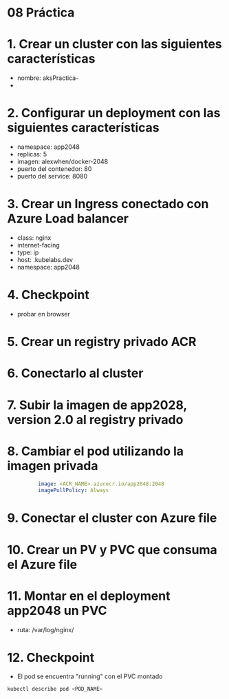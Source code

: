 # 08 Práctica <!-- omit in toc -->

# 1. Crear un cluster con las siguientes características
- nombre: aksPractica-<Estudiante>
-

# 2. Configurar un deployment con las siguientes características
- namespace: app2048
- replicas: 5
- imagen: alexwhen/docker-2048
- puerto del contenedor: 80
- puerto del service: 8080

# 3. Crear un Ingress conectado con Azure Load balancer
- class: nginx
- internet-facing
- type: ip
- host: <ESTUDIANTE>.kubelabs.dev
- namespace: app2048

# 4. Checkpoint
- probar en browser

# 5. Crear un registry privado ACR
# 6. Conectarlo al cluster
# 7. Subir la imagen de app2028, version 2.0 al registry privado
# 8. Cambiar el pod utilizando la imagen privada
```yaml
          image: <ACR_NAME>.azurecr.io/app2048:2048
          imagePullPolicy: Always
```

# 9. Conectar el cluster con Azure file
# 10. Crear un PV y PVC que consuma el Azure file
# 11. Montar en el deployment app2048 un PVC
- ruta: /var/log/nginx/

# 12. Checkpoint
- El pod se encuentra "running" con el PVC montado
```sh
kubectl describe pod <POD_NAME>
```


